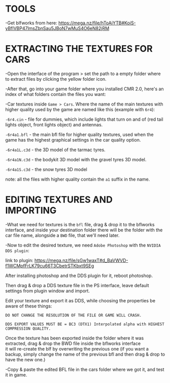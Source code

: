 # TOOLS
 
 -Get blfworks from here: https://mega.nz/file/hToAiYTB#KoiS-yBflVBP47lmsZbnSau5JBoN7wMuS4O6eN82jRM
 
# EXTRACTING THE TEXTURES FOR CARS

 -Open the interface of the program > set the path to a empty folder where to extract files by clicking the yellow folder icon.

  -After that, go into your game folder where you installed CMR 2.0, here's an index of what folders contain the files you want:

  -Car textures inside `Game > Cars`. Where the name of the main textures with higher quality used by the game 
  are named like this (example with `6r4`):

  `-6r4.cin` - file for dummies, which include lights that turn on and of (red tail lights object, front lights object) and antennas.

  `-6r4a1.bfl` - the main bfl file for higher quality textures, used when the game has the highest graphical settings in the car quality option.

  `-6r4a1L.c3d` - the 3D model of the tarmac tyres.

  `-6r4a1N.c3d` - the bodykit 3D model with the gravel tyres 3D model.

  `-6r4a1S.c3d` - the snow tyres 3D model

  note: all the files with higher quality contain the `a1` suffix in the name.

# EDITING TEXTURES AND IMPORTING

  -What we need for textures is the `bfl` file, drag & drop it to the bflworks interface, and inside your destination folder there will be the
  folder with the car file name, alongside a `BWD` file, that we'll need later.

  -Now to edit the desired texture, we need `Adobe Photoshop` with the `NVIDIA DDS plugin`:

  link to plugin: https://mega.nz/file/sGw1waxT#d_BaVWVD-f1WCMpfFrLK79cu66T3CbetrSTKbxt9SEg

  After installing photoshop and the DDS plugin for it, reboot photoshop.

  Then drag & drop a DDS texture file in the PS interface, leave default settings from plugin window and import.

  Edit your texture and export it as DDS, while choosing the properties be aware of these things:

  `DO NOT CHANGE THE RESOLUTION OF THE FILE OR GAME WILL CRASH.`

   `DDS EXPORT VALUES MUST BE = BC3 (DTX1) Interpolated alpha with HIGHEST COMPRESSION QUALITY.`
   
   Once the texture has been exported inside the folder where it was extracted, drag & drop the BWD file inside the bflworks interface  
   it will re-create the blf by overwriting the previous one 
   (if you want a backup, simply change the name of the previous bfl and then drag & drop to have the new one.)

  -Copy & paste the edited BFL file in the cars folder where we got it, and test it in game.
